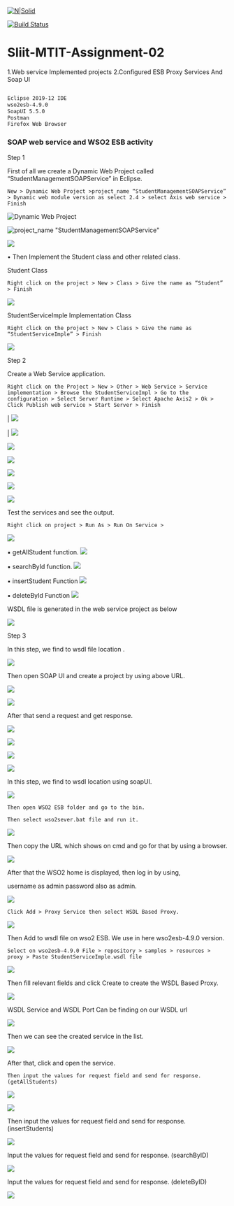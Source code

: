 
[![N|Solid](https://cldup.com/dTxpPi9lDf.thumb.png)](https://nodesource.com/products/nsolid)

[![Build Status](https://travis-ci.org/joemccann/dillinger.svg?branch=master)](https://travis-ci.org/joemccann/dillinger)


# Sliit-MTIT-Assignment-02

1.Web service Implemented projects 
2.Configured ESB Proxy Services And Soap UI


```sh

Eclipse 2019-12 IDE
wso2esb-4.9.0
SoapUI 5.5.0
Postman
Firefox Web Browser

```

### SOAP web service and WSO2 ESB activity 
 
Step 1 
 
First of all we create a Dynamic Web Project called “StudentManagementSOAPService” in Eclipse. 

	New > Dynamic Web Project >project_name “StudentManagementSOAPService” > Dynamic web module version as select 2.4 > select Axis web service > Finish

 
 ![Dynamic Web Project](https://github.com/Ranushklakmal/Sliit-MTIT-Assignment-02/blob/master/Screenshot/1.png)
 

 ![project_name "StudentManagementSOAPService"](https://github.com/Ranushklakmal/Sliit-MTIT-Assignment-02/blob/master/Screenshot/2.PNG)
 
 
 ![](https://github.com/Ranushklakmal/Sliit-MTIT-Assignment-02/blob/master/Screenshot/3.PNG)
 
• Then Implement the Student class and other related class.



Student Class 	
	
	Right click on the project > New > Class > Give the name as “Student” > Finish
   
   ![](https://github.com/Ranushklakmal/Sliit-MTIT-Assignment-02/blob/master/Screenshot/4.PNG) 
 
 
 
StudentServiceImple Implementation Class 

	Right click on the project > New > Class > Give the name as “StudentServiceImple” > Finish

  ![](https://github.com/Ranushklakmal/Sliit-MTIT-Assignment-02/blob/master/Screenshot/5.PNG) 


 
Step 2 

Create a Web Service application. 

	Right click on the Project > New > Other > Web Service > Service implementation > Browse the StudentServiceImpl > Go to the configuration > Select Server Runtime > Select Apache Axis2 > Ok > Click Publish web service > Start Server > Finish 

|	![](https://github.com/Ranushklakmal/Sliit-MTIT-Assignment-02/blob/master/Screenshot/6.PNG) 


| ![](https://github.com/Ranushklakmal/Sliit-MTIT-Assignment-02/blob/master/Screenshot/7.PNG)


![](https://github.com/Ranushklakmal/Sliit-MTIT-Assignment-02/blob/master/Screenshot/8.PNG)


![](https://github.com/Ranushklakmal/Sliit-MTIT-Assignment-02/blob/master/Screenshot/9.PNG)


![](https://github.com/Ranushklakmal/Sliit-MTIT-Assignment-02/blob/master/Screenshot/10.PNG)


![](https://github.com/Ranushklakmal/Sliit-MTIT-Assignment-02/blob/master/Screenshot/11.PNG)


![](https://github.com/Ranushklakmal/Sliit-MTIT-Assignment-02/blob/master/Screenshot/12.PNG)



Test the services and see the output. 

	Right click on project > Run As > Run On Service > 
	 
![](https://github.com/Ranushklakmal/Sliit-MTIT-Assignment-02/blob/master/Screenshot/new/111.PNG)


▪	getAllStudent function.
![](https://github.com/Ranushklakmal/Sliit-MTIT-Assignment-02/blob/master/Screenshot/new/222.PNG)
 
▪	searchById function.
![](https://github.com/Ranushklakmal/Sliit-MTIT-Assignment-02/blob/master/Screenshot/new/333_search_by_id.PNG)
 
▪	insertStudent Function
![](https://github.com/Ranushklakmal/Sliit-MTIT-Assignment-02/blob/master/Screenshot/new/444_insert_Student.PNG)
  
▪	deleteById Function
![](https://github.com/Ranushklakmal/Sliit-MTIT-Assignment-02/blob/master/Screenshot/new/555_delete_by_id.PNG)

 
 
 WSDL file is generated in the web service project as below 

  ![](https://github.com/Ranushklakmal/Sliit-MTIT-Assignment-02/blob/master/Screenshot/13.PNG)
  
Step 3 
 
In this step, we find to wsdl file location .

![](https://github.com/Ranushklakmal/Sliit-MTIT-Assignment-02/blob/master/Screenshot/14.PNG) 
 

Then open SOAP UI and create a project by using above URL. 

![](https://github.com/Ranushklakmal/Sliit-MTIT-Assignment-02/blob/master/Screenshot/15.PNG) 

![](https://github.com/Ranushklakmal/Sliit-MTIT-Assignment-02/blob/master/Screenshot/16.PNG)

After that send a request and get response. 

![](https://github.com/Ranushklakmal/Sliit-MTIT-Assignment-02/blob/master/Screenshot/17.PNG) 

![](https://github.com/Ranushklakmal/Sliit-MTIT-Assignment-02/blob/master/Screenshot/18-insert(1).PNG) 

![](https://github.com/Ranushklakmal/Sliit-MTIT-Assignment-02/blob/master/Screenshot/18-result(2).PNG) 

![](https://github.com/Ranushklakmal/Sliit-MTIT-Assignment-02/blob/master/Screenshot/19-findbyid.PNG) 



In this step, we find to wsdl location using soapUI.
 
![](https://github.com/Ranushklakmal/Sliit-MTIT-Assignment-02/blob/master/Screenshot/soapui.PNG)  
 
 
 
	Then open WSO2 ESB folder and go to the bin. 
	
	Then select wso2sever.bat file and run it. 
 
 
![](https://github.com/Ranushklakmal/Sliit-MTIT-Assignment-02/blob/master/Screenshot/TT.PNG) 
 
  
Then copy the URL which shows on cmd and go for that by using a browser. 

 ![](https://github.com/Ranushklakmal/Sliit-MTIT-Assignment-02/blob/master/Screenshot/20-stating_WSO2.PNG)
 
  
After that the WSO2 home is displayed, then log in by using,

username as admin
password also as admin. 


![](https://github.com/Ranushklakmal/Sliit-MTIT-Assignment-02/blob/master/Screenshot/21-signin.PNG.PNG)
 


	Click Add > Proxy Service then select WSDL Based Proxy.
	
![](https://github.com/Ranushklakmal/Sliit-MTIT-Assignment-02/blob/master/Screenshot/22-select-wsdl.PNG)


 
Then Add to wsdl file on wso2 ESB. We use in here wso2esb-4.9.0 version.

	Select on wso2esb-4.9.0 File > repository > samples > resources > proxy > Paste StudentServiceImple.wsdl file

![](https://github.com/Ranushklakmal/Sliit-MTIT-Assignment-02/blob/master/Screenshot/Capture.PNG)


 
Then fill relevant fields and click Create to create the WSDL Based Proxy.

![](https://github.com/Ranushklakmal/Sliit-MTIT-Assignment-02/blob/master/Screenshot/23.PNG)


WSDL Service and WSDL Port Can be finding on our WSDL url

![](https://github.com/Ranushklakmal/Sliit-MTIT-Assignment-02/blob/master/Screenshot/oop.PNG)


Then we can see the created service in the list. 

![](https://github.com/Ranushklakmal/Sliit-MTIT-Assignment-02/blob/master/Screenshot/zz.PNG)


After that, click and open the service.
		
	Then input the values for request field and send for response. (getAllStudents)
	

![](https://github.com/Ranushklakmal/Sliit-MTIT-Assignment-02/blob/master/Screenshot/111.PNG)


![](https://github.com/Ranushklakmal/Sliit-MTIT-Assignment-02/blob/master/Screenshot/222.PNG)



Then input the values for request field and send for response. (insertStudents)

![](https://github.com/Ranushklakmal/Sliit-MTIT-Assignment-02/blob/master/Screenshot/333.PNG)
 
 
Input the values for request field and send for response. (searchByID)

![](https://github.com/Ranushklakmal/Sliit-MTIT-Assignment-02/blob/master/Screenshot/444.PNG)


 Input the values for request field and send for response. (deleteByID)

 ![](https://github.com/Ranushklakmal/Sliit-MTIT-Assignment-02/blob/master/Screenshot/555.PNG)

  

	 
